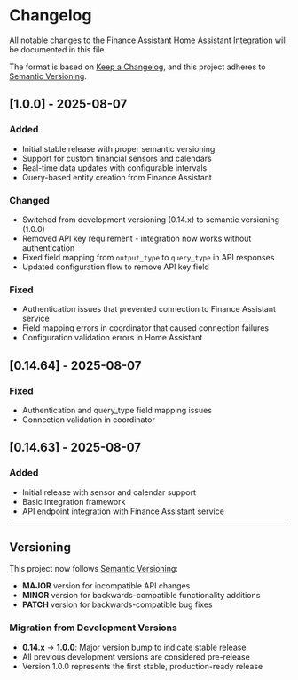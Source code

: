 # Changelog

All notable changes to the Finance Assistant Home Assistant Integration will be documented in this file.

The format is based on [Keep a Changelog](https://keepachangelog.com/en/1.0.0/),
and this project adheres to [Semantic Versioning](https://semver.org/spec/v2.0.0.html).

## [1.0.0] - 2025-08-07

### Added
- Initial stable release with proper semantic versioning
- Support for custom financial sensors and calendars
- Real-time data updates with configurable intervals
- Query-based entity creation from Finance Assistant

### Changed
- Switched from development versioning (0.14.x) to semantic versioning (1.0.0)
- Removed API key requirement - integration now works without authentication
- Fixed field mapping from `output_type` to `query_type` in API responses
- Updated configuration flow to remove API key field

### Fixed
- Authentication issues that prevented connection to Finance Assistant service
- Field mapping errors in coordinator that caused connection failures
- Configuration validation errors in Home Assistant

## [0.14.64] - 2025-08-07

### Fixed
- Authentication and query_type field mapping issues
- Connection validation in coordinator

## [0.14.63] - 2025-08-07

### Added
- Initial release with sensor and calendar support
- Basic integration framework
- API endpoint integration with Finance Assistant service

---

## Versioning

This project now follows [Semantic Versioning](https://semver.org/spec/v2.0.0.html):

- **MAJOR** version for incompatible API changes
- **MINOR** version for backwards-compatible functionality additions
- **PATCH** version for backwards-compatible bug fixes

### Migration from Development Versions

- **0.14.x** → **1.0.0**: Major version bump to indicate stable release
- All previous development versions are considered pre-release
- Version 1.0.0 represents the first stable, production-ready release 
